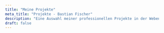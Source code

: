 ```yaml
---
title: "Meine Projekte"
meta_title: "Projekte - Bastian Fischer"
description: "Eine Auswahl meiner professionellen Projekte in der Webentwicklung und App-Entwicklung."
draft: false
---
```


